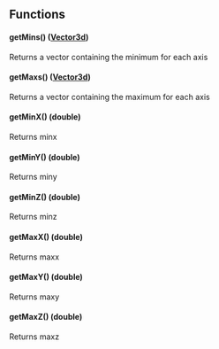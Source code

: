 ## Functions
#### getMins() ([Vector3d](./classes/Vector3d.md))
Returns a vector containing the minimum for each axis
#### getMaxs() ([Vector3d](./classes/Vector3d.md))
Returns a vector containing the maximum for each axis
#### getMinX() (double)
Returns minx
#### getMinY() (double)
Returns miny
#### getMinZ() (double)
Returns minz
#### getMaxX() (double)
Returns maxx
#### getMaxY() (double)
Returns maxy
#### getMaxZ() (double)
Returns maxz